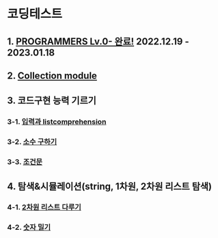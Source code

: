 # 코딩테스트
## 1. [PROGRAMMERS Lv.0- 완료!](https://github.com/potatowon/codingtest/tree/master/programmers_lv0) 2022.12.19 - 2023.01.18
## 2. [Collection module ](Collection.md)
## 3. 코드구현 능력 기르기
### 3-1. [입력과 listcomprehension](입력과listcomprehension.md)
### 3-2. [소수 구하기](소수(에라토스테네스_체).md)
### 3-3. [조건문](조건문.md)
## 4. 탐색&시뮬레이션(string, 1차원, 2차원 리스트 탐색)
### 4-1. [2차원 리스트 다루기](2차원리스트.md)
### 4-2. [숫자 밀기](숫자밀기.md)
